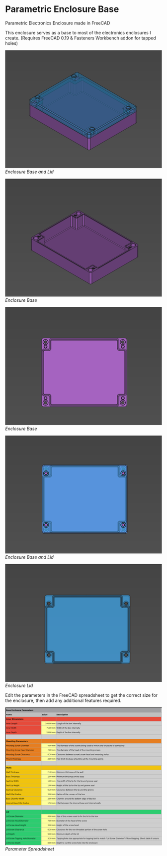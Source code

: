 # Parametric Enclosure Base
Parametric Electronics Enclosure made in FreeCAD

This enclosure serves as a base to most of the electronics enclosures I create.
(Requires FreeCAD 0.19 & Fasteners Workbench addon for tapped holes)

![](Images/Enc01.png)
*Enclosure Base and Lid*

![](Images/Enc02.png)
*Enclosure Base*

![](Images/Enc03.png)
*Enclosure Base*

![](Images/Enc04.png)
*Enclosure Base and Lid*

![](Images/Enc05.png)
*Enclosure Lid*

Edit the parameters in the FreeCAD spreadsheet to get the correct size for the enclosure, then add any additional features required.

![](Images/Param.png)
*Parameter Spreadsheet*
